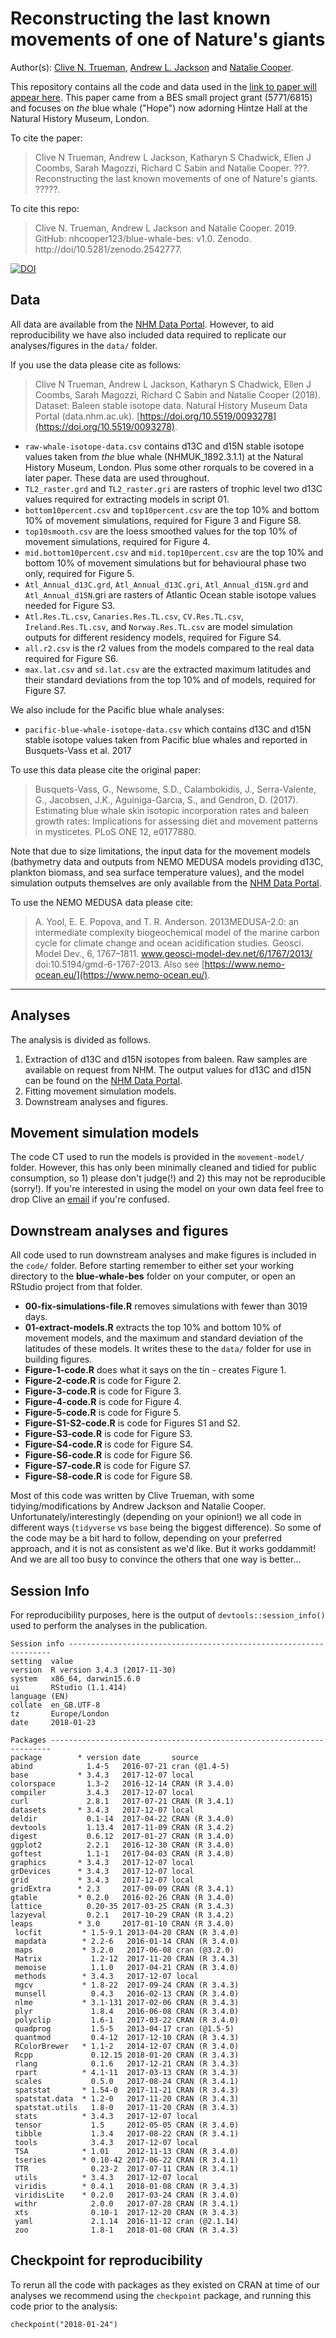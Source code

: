 # Reconstructing the last known movements of one of Nature's giants

Author(s): [Clive N. Trueman](mailto:trueman@noc.soton.ac.uk), [Andrew L. Jackson](mailto:a.jackson@tcd.ie) and [Natalie Cooper](mailto:natalie.cooper.@nhm.ac.uk).

This repository contains all the code and data used in the [link to paper will appear here](). This paper came from a BES small project grant (5771/6815) and focuses on *the* blue whale ("Hope") now adorning Hintze Hall at the Natural History Museum, London.

To cite the paper: 
> Clive N Trueman, Andrew L Jackson, Katharyn S Chadwick, Ellen J Coombs, Sarah Magozzi, Richard C Sabin and Natalie Cooper. ???. Reconstructing the last known movements of one of Nature's giants. ?????.

To cite this repo: 
> Clive N. Trueman, Andrew L Jackson and Natalie Cooper. 2019. GitHub: nhcooper123/blue-whale-bes: v1.0. Zenodo. http://doi/10.5281/zenodo.2542777.

[![DOI](https://zenodo.org/badge/86584215.svg)](https://zenodo.org/badge/latestdoi/86584215)

## Data
All data are available from the [NHM Data Portal](https://doi.org/10.5519/0093278).
However, to aid reproducibility we have also included data required to replicate our analyses/figures in the `data/` folder. 

If you use the data please cite as follows: 
> Clive N Trueman, Andrew L Jackson, Katharyn S Chadwick, Ellen J Coombs, Sarah Magozzi, Richard C Sabin and Natalie Cooper (2018). Dataset: Baleen stable isotope data. Natural History Museum Data Portal (data.nhm.ac.uk). [https://doi.org/10.5519/0093278](https://doi.org/10.5519/0093278).

* `raw-whale-isotope-data.csv` contains d13C and d15N stable isotope values taken from *the* blue whale (NHMUK_1892.3.1.1) at the Natural History Museum, London. Plus some other rorquals to be covered in a later paper. These data are used throughout.
* `TL2_raster.grd` and `TL2_raster.gri`	are rasters of trophic level two d13C values required for extracting models in script 01.
* `bottom10percent.csv` and `top10percent.csv` are the top 10% and bottom 10% of movement simulations, required for Figure 3 and Figure S8.
* `top10smooth.csv` are the loess smoothed values for the top 10% of movement simulations, required for Figure 4.
* `mid.bottom10percent.csv` and `mid.top10percent.csv` are the top 10% and bottom 10% of movement simulations but for behavioural phase two only, required for Figure 5.
* `Atl_Annual_d13C.grd`, `Atl_Annual_d13C.gri`, `Atl_Annual_d15N.grd` and `Atl_Annual_d15N`.gri are rasters of Atlantic Ocean stable isotope values needed for Figure S3.
* `Atl.Res.TL.csv`, `Canaries.Res.TL.csv`, `CV.Res.TL.csv`, `Ireland.Res.TL.csv`, and `Norway.Res.TL.csv` are model simulation outputs for different residency models, required for Figure S4.
* `all.r2.csv` is the r2 values from the models compared to the real data required for Figure S6.
* `max.lat.csv` and `sd.lat.csv` are the extracted maximum latitudes and their standard deviations from the top 10% and of models, required for Figure S7.

We also include for the Pacific blue whale analyses: 

* `pacific-blue-whale-isotope-data.csv` which contains d13C and d15N stable isotope values taken from Pacific blue whales and reported in Busquets-Vass et al. 2017

To use this data please cite the original paper:

> Busquets-Vass, G., Newsome, S.D., Calambokidis, J., Serra-Valente, G., Jacobsen, J.K., Aguiniga-Garcıa, S., and Gendron, D. (2017). Estimating blue whale skin isotopic incorporation rates and baleen growth rates: Implications for assessing diet and movement patterns in mysticetes. PLoS ONE 12, e0177880.

Note that due to size limitations, the input data for the movement models (bathymetry data and outputs from NEMO MEDUSA models providing d13C, plankton biomass, and sea surface temperature values), and the model simulation outputs themselves are only available from the [NHM Data Portal](https://doi.org/10.5519/0093278).

To use the NEMO MEDUSA data please cite: 
> A. Yool, E. E. Popova, and T. R. Anderson. 2013MEDUSA-2.0: an intermediate complexity biogeochemical model of the marine carbon cycle for climate change and ocean acidification studies. Geosci. Model Dev., 6, 1767–1811. www.geosci-model-dev.net/6/1767/2013/ doi:10.5194/gmd-6-1767-2013. Also see [https://www.nemo-ocean.eu/](https://www.nemo-ocean.eu/).

-------
## Analyses
The analysis is divided as follows.

1. Extraction of d13C and d15N isotopes from baleen. Raw samples are available on request from NHM. The output values for d13C and d15N can be found on the [NHM Data Portal](https://doi.org/10.5519/0093278).
1. Fitting movement simulation models.
1. Downstream analyses and figures. 

## Movement simulation models
The code CT used to run the models is provided in the `movement-model/` folder. However, this has only been minimally cleaned and tidied for public consumption, so 1) please don't judge(!) and 2) this may not be reproducible (sorry!). If you're interested in using the model on your own data feel free to drop Clive an [email](mailto:trueman@noc.soton.ac.uk) if you're confused.

## Downstream analyses and figures
All code used to run downstream analyses and make figures is included in the `code/` folder. Before starting remember to either set your working directory to the **blue-whale-bes** folder on your computer, or open an RStudio project from that folder.

* **00-fix-simulations-file.R** removes simulations with fewer than 3019 days.
* **01-extract-models.R** extracts the top 10% and bottom 10% of movement models, and the maximum and standard deviation of the latitudes of these models. It writes these to the `data/` folder for use in building figures.
* **Figure-1-code.R** does what it says on the tin - creates Figure 1.
* **Figure-2-code.R** is code for Figure 2.
* **Figure-3-code.R** is code for Figure 3.
* **Figure-4-code.R** is code for Figure 4.
* **Figure-5-code.R** is code for Figure 5.
* **Figure-S1-S2-code.R** is code for Figures S1 and S2.
* **Figure-S3-code.R** is code for Figure S3.
* **Figure-S4-code.R** is code for Figure S4.
* **Figure-S6-code.R** is code for Figure S6.
* **Figure-S7-code.R** is code for Figure S7.
* **Figure-S8-code.R** is code for Figure S8.

Most of this code was written by Clive Trueman, with some tidying/modifications by Andrew Jackson and Natalie Cooper. Unfortunately/interestingly (depending on your opinion!) we all code in different ways (`tidyverse` vs `base` being the biggest difference). So some of the code may be a bit hard to follow, depending on your preferred approach, and it is not as consistent as we'd like. But it works goddammit! And we are all too busy to convince the others that one way is better...

## Session Info
For reproducibility purposes, here is the output of `devtools::session_info()` used to perform the analyses in the publication.

    Session info ------------------------------------------------------------------
    setting  value                       
    version  R version 3.4.3 (2017-11-30)
    system   x86_64, darwin15.6.0        
    ui       RStudio (1.1.414)           
    language (EN)                        
    collate  en_GB.UTF-8                 
    tz       Europe/London               
    date     2018-01-23                  

    Packages ----------------------------------------------------------------------
    package        * version date       source        
    abind            1.4-5   2016-07-21 cran (@1.4-5) 
    base           * 3.4.3   2017-12-07 local         
    colorspace       1.3-2   2016-12-14 CRAN (R 3.4.0)
    compiler         3.4.3   2017-12-07 local         
    curl             2.8.1   2017-07-21 CRAN (R 3.4.1)
    datasets       * 3.4.3   2017-12-07 local         
    deldir           0.1-14  2017-04-22 CRAN (R 3.4.0)
    devtools         1.13.4  2017-11-09 CRAN (R 3.4.2)
    digest           0.6.12  2017-01-27 CRAN (R 3.4.0)
    ggplot2          2.2.1   2016-12-30 CRAN (R 3.4.0)
    goftest          1.1-1   2017-04-03 CRAN (R 3.4.0)
    graphics       * 3.4.3   2017-12-07 local         
    grDevices      * 3.4.3   2017-12-07 local         
    grid           * 3.4.3   2017-12-07 local         
    gridExtra      * 2.3     2017-09-09 CRAN (R 3.4.1)
    gtable         * 0.2.0   2016-02-26 CRAN (R 3.4.0)
    lattice          0.20-35 2017-03-25 CRAN (R 3.4.3)
    lazyeval         0.2.1   2017-10-29 CRAN (R 3.4.2)
    leaps          * 3.0     2017-01-10 CRAN (R 3.4.0)
	 locfit         * 1.5-9.1 2013-04-20 CRAN (R 3.4.0)
	 mapdata        * 2.2-6   2016-01-14 CRAN (R 3.4.0)
	 maps           * 3.2.0   2017-06-08 cran (@3.2.0) 
	 Matrix           1.2-12  2017-11-20 CRAN (R 3.4.3)
	 memoise          1.1.0   2017-04-21 CRAN (R 3.4.0)
	 methods        * 3.4.3   2017-12-07 local         
	 mgcv           * 1.8-22  2017-09-24 CRAN (R 3.4.3)
	 munsell          0.4.3   2016-02-13 CRAN (R 3.4.0)
	 nlme           * 3.1-131 2017-02-06 CRAN (R 3.4.3)
	 plyr             1.8.4   2016-06-08 CRAN (R 3.4.0)
	 polyclip         1.6-1   2017-03-22 CRAN (R 3.4.0)
	 quadprog         1.5-5   2013-04-17 cran (@1.5-5) 
	 quantmod         0.4-12  2017-12-10 CRAN (R 3.4.3)
	 RColorBrewer   * 1.1-2   2014-12-07 CRAN (R 3.4.0)
	 Rcpp             0.12.15 2018-01-20 CRAN (R 3.4.3)
	 rlang            0.1.6   2017-12-21 CRAN (R 3.4.3)
	 rpart          * 4.1-11  2017-03-13 CRAN (R 3.4.3)
	 scales           0.5.0   2017-08-24 CRAN (R 3.4.1)
	 spatstat       * 1.54-0  2017-11-21 CRAN (R 3.4.3)
	 spatstat.data  * 1.2-0   2017-11-20 CRAN (R 3.4.3)
	 spatstat.utils   1.8-0   2017-11-20 CRAN (R 3.4.3)
	 stats          * 3.4.3   2017-12-07 local         
	 tensor           1.5     2012-05-05 CRAN (R 3.4.0)
	 tibble           1.3.4   2017-08-22 CRAN (R 3.4.1)
	 tools            3.4.3   2017-12-07 local         
	 TSA            * 1.01    2012-11-13 CRAN (R 3.4.0)
	 tseries        * 0.10-42 2017-06-22 CRAN (R 3.4.1)
	 TTR              0.23-2  2017-07-11 CRAN (R 3.4.1)
	 utils          * 3.4.3   2017-12-07 local         
	 viridis        * 0.4.1   2018-01-08 CRAN (R 3.4.3)
	 viridisLite    * 0.2.0   2017-03-24 CRAN (R 3.4.0)
	 withr            2.0.0   2017-07-28 CRAN (R 3.4.1)
	 xts              0.10-1  2017-12-20 CRAN (R 3.4.3)
	 yaml             2.1.14  2016-11-12 cran (@2.1.14)
	 zoo              1.8-1   2018-01-08 CRAN (R 3.4.3)

## Checkpoint for reproducibility
To rerun all the code with packages as they existed on CRAN at time of our analyses we recommend using the `checkpoint` package, and running this code prior to the analysis:

```{r}
checkpoint("2018-01-24")
```

